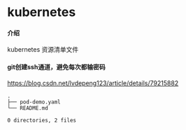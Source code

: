 # kubernetes

#### 介绍
kubernetes 资源清单文件

#### git创建ssh通道，避免每次都输密码

https://blog.csdn.net/lvdepeng123/article/details/79215882

```
.
├── pod-demo.yaml
└── README.md

0 directories, 2 files
```
